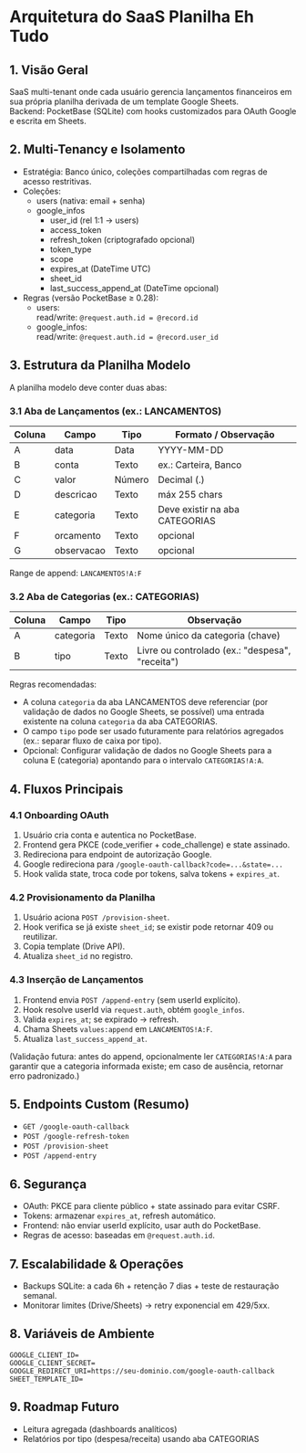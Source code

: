 # Arquitetura do SaaS Planilha Eh Tudo

## 1. Visão Geral
SaaS multi-tenant onde cada usuário gerencia lançamentos financeiros em sua própria planilha derivada de um template Google Sheets.  
Backend: PocketBase (SQLite) com hooks customizados para OAuth Google e escrita em Sheets.

## 2. Multi-Tenancy e Isolamento
- Estratégia: Banco único, coleções compartilhadas com regras de acesso restritivas.
- Coleções:
  - users (nativa: email + senha)
  - google_infos
    - user_id (rel 1:1 → users)
    - access_token
    - refresh_token (criptografado opcional)
    - token_type
    - scope
    - expires_at (DateTime UTC)
    - sheet_id
    - last_success_append_at (DateTime opcional)
- Regras (versão PocketBase ≥ 0.28):
  - users:  
    read/write: `@request.auth.id = @record.id`
  - google_infos:  
    read/write: `@request.auth.id = @record.user_id`

## 3. Estrutura da Planilha Modelo
A planilha modelo deve conter duas abas:

### 3.1 Aba de Lançamentos (ex.: LANCAMENTOS)
| Coluna | Campo       | Tipo    | Formato / Observação |
|--------|-------------|---------|----------------------|
| A      | data        | Data    | YYYY-MM-DD           |
| B      | conta       | Texto   | ex.: Carteira, Banco |
| C      | valor       | Número  | Decimal (.)          |
| D      | descricao   | Texto   | máx 255 chars        |
| E      | categoria   | Texto   | Deve existir na aba CATEGORIAS |
| F      | orcamento   | Texto   | opcional             |
| G      | observacao  | Texto   | opcional             |

Range de append: `LANCAMENTOS!A:F`

### 3.2 Aba de Categorias (ex.: CATEGORIAS)
| Coluna | Campo     | Tipo  | Observação |
|--------|-----------|-------|-----------|
| A      | categoria | Texto | Nome único da categoria (chave) |
| B      | tipo      | Texto | Livre ou controlado (ex.: "despesa", "receita") |

Regras recomendadas:
- A coluna `categoria` da aba LANCAMENTOS deve referenciar (por validação de dados no Google Sheets, se possível) uma entrada existente na coluna `categoria` da aba CATEGORIAS.
- O campo `tipo` pode ser usado futuramente para relatórios agregados (ex.: separar fluxo de caixa por tipo).
- Opcional: Configurar validação de dados no Google Sheets para a coluna E (categoria) apontando para o intervalo `CATEGORIAS!A:A`.

## 4. Fluxos Principais

### 4.1 Onboarding OAuth
1. Usuário cria conta e autentica no PocketBase.
2. Frontend gera PKCE (code_verifier + code_challenge) e state assinado.
3. Redireciona para endpoint de autorização Google.
4. Google redireciona para `/google-oauth-callback?code=...&state=...`
5. Hook valida state, troca code por tokens, salva tokens + `expires_at`.

### 4.2 Provisionamento da Planilha
1. Usuário aciona `POST /provision-sheet`.
2. Hook verifica se já existe `sheet_id`; se existir pode retornar 409 ou reutilizar.
3. Copia template (Drive API).
4. Atualiza `sheet_id` no registro.

### 4.3 Inserção de Lançamentos
1. Frontend envia `POST /append-entry` (sem userId explícito).
2. Hook resolve userId via `request.auth`, obtém `google_infos`.
3. Valida `expires_at`; se expirado → refresh.
4. Chama Sheets `values:append` em `LANCAMENTOS!A:F`.
5. Atualiza `last_success_append_at`.

(Validação futura: antes do append, opcionalmente ler `CATEGORIAS!A:A` para garantir que a categoria informada existe; em caso de ausência, retornar erro padronizado.)

## 5. Endpoints Custom (Resumo)
- `GET /google-oauth-callback`
- `POST /google-refresh-token`
- `POST /provision-sheet`
- `POST /append-entry`

## 6. Segurança
- OAuth: PKCE para cliente público + state assinado para evitar CSRF.
- Tokens: armazenar `expires_at`, refresh automático.
- Frontend: não enviar userId explícito, usar auth do PocketBase.
- Regras de acesso: baseadas em `@request.auth.id`.

## 7. Escalabilidade & Operações
- Backups SQLite: a cada 6h + retenção 7 dias + teste de restauração semanal.
- Monitorar limites (Drive/Sheets) → retry exponencial em 429/5xx.

## 8. Variáveis de Ambiente
```
GOOGLE_CLIENT_ID=
GOOGLE_CLIENT_SECRET=
GOOGLE_REDIRECT_URI=https://seu-dominio.com/google-oauth-callback
SHEET_TEMPLATE_ID=
```

## 9. Roadmap Futuro
- Leitura agregada (dashboards analíticos)
- Relatórios por tipo (despesa/receita) usando aba CATEGORIAS
